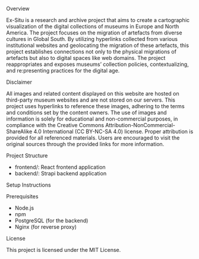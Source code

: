 Overview

Ex-Situ is a research and archive project that aims to create a cartographic visualization of the digital collections of museums in Europe and North America. The project focuses on the migration of artefacts from diverse cultures in Global South. By utilizing hyperlinks collected from various institutional websites and geolocating the migration of these artefacts, this project establishes connections not only to the physical migrations of artefacts but also to digital spaces like web domains. The project reappropriates and exposes museums’ collection policies, contextualizing, and re:presenting practices for the digital age.

Disclaimer

All images and related content displayed on this website are hosted on third-party museum websites and are not stored on our servers. This project uses hyperlinks to reference these images, adhering to the terms and conditions set by the content owners. The use of images and information is solely for educational and non-commercial purposes, in compliance with the Creative Commons Attribution-NonCommercial-ShareAlike 4.0 International (CC BY-NC-SA 4.0) license. Proper attribution is provided for all referenced materials. Users are encouraged to visit the original sources through the provided links for more information.


Project Structure

* frontend/: React frontend application
* backend/: Strapi backend application


Setup Instructions

Prerequisites
* Node.js
* npm
* PostgreSQL (for the backend)
* Nginx (for reverse proxy)


License

This project is licensed under the MIT License.
